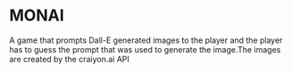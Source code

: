 # MONAI
A game that prompts Dall-E generated images to the player and the player has to guess the prompt that was used to generate the image.The images are created by the craiyon.ai API 
